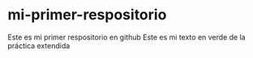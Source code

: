 # mi-primer-respositorio
Este es mi primer respositorio en github
Este es mi texto en verde de la práctica extendida
